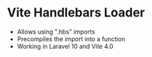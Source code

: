 # Vite Handlebars Loader

- Allows using ".hbs" imports
- Precompiles the import into a function
- Working in Laravel 10 and Vite 4.0

